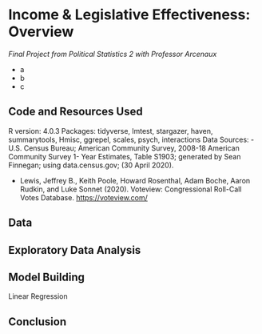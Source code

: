 # Income & Legislative Effectiveness: Overview
*Final Project from Political Statistics 2 with Professor Arcenaux*
- a
- b
- c


## Code and Resources Used
R version: 4.0.3
Packages: tidyverse, lmtest, stargazer, haven, summarytools, Hmisc, ggrepel, scales, psych, interactions
Data Sources: - U.S. Census Bureau; American Community Survey, 2008-18 American Community Survey 1-
Year Estimates, Table S1903; generated by Sean Finnegan; using data.census.gov; (30 April 2020).
- Lewis, Jeffrey B., Keith Poole, Howard Rosenthal, Adam Boche, Aaron Rudkin, and Luke
Sonnet (2020). Voteview: Congressional Roll-Call Votes Database. https://voteview.com/

## Data

## Exploratory Data Analysis

## Model Building
Linear Regression

## Conclusion



